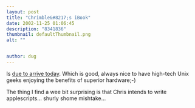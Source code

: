 ```yaml
---
layout: post
title: "Chrimble&#8217;s iBook"
date: 2002-11-25 01:06:45
description: "8341836"
thumbnail: defaultThumbnail.png
alt: ""


author: dug
---
```


<p>Is <a href="http://chris.carline.org/000261.html#000261">due to arrive today</a>. Which is good, always nice to have high-tech Unix geeks enjoying the benefits of superior hardware;-)</p>

<p>The thing I find a wee bit surprising is that Chris intends to write applescripts... shurly shome mishtake...</p>
